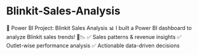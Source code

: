 # Blinkit-Sales-Analysis
🚀 Power BI Project: Blinkit Sales Analysis 📊  I built a Power BI dashboard to analyze Blinkit sales trends! 🛒📉 ✅ Sales patterns &amp; revenue insights ✅ Outlet-wise performance analysis ✅ Actionable data-driven decisions
